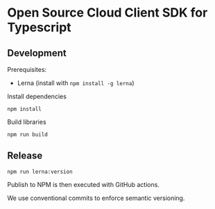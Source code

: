 # Open Source Cloud Client SDK for Typescript

## Development

Prerequisites:
- Lerna (install with `npm install -g lerna`)

Install dependencies

```
npm install
```

Build libraries

```
npm run build
```

## Release

```
npm run lerna:version
```

Publish to NPM is then executed with GitHub actions.

We use conventional commits to enforce semantic versioning.